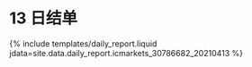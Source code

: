 # 13 日结单

{% include  templates/daily_report.liquid jdata=site.data.daily_report.icmarkets_30786682_20210413 %}